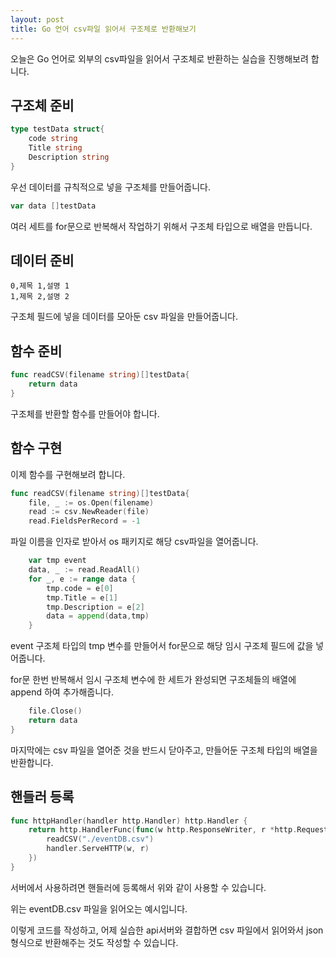 ```yaml
---
layout: post
title: Go 언어 csv파일 읽어서 구조체로 반환해보기
---
```


오늘은 Go 언어로 외부의 csv파일을 읽어서 구조체로 반환하는 실습을 진행해보려 합니다.

## 구조체 준비

```go
type testData struct{
	code string
	Title string
	Description string
}
```

우선 데이터를 규칙적으로 넣을 구조체를 만들어줍니다.

```go
var data []testData
```

여러 세트를 for문으로 반복해서 작업하기 위해서 구조체 타입으로 배열을 만듭니다.

## 데이터 준비

```csv
0,제목 1,설명 1
1,제목 2,설명 2
```

구조체 필드에 넣을 데이터를 모아둔 csv 파일을 만들어줍니다.

## 함수 준비

```go
func readCSV(filename string)[]testData{
	return data
}
```

구조체를 반환할 함수를 만들어야 합니다.

## 함수 구현

이제 함수를 구현해보려 합니다.

```go
func readCSV(filename string)[]testData{
	file, _ := os.Open(filename)
	read := csv.NewReader(file)
	read.FieldsPerRecord = -1
```

파일 이름을 인자로 받아서 os 패키지로 해당 csv파일을 열어줍니다.

```go
	var tmp event
	data, _ := read.ReadAll()
	for _, e := range data {
		tmp.code = e[0]
		tmp.Title = e[1]
		tmp.Description = e[2]
		data = append(data,tmp)
    }
```

event 구조체 타입의 tmp 변수를 만들어서 for문으로 해당 임시 구조체 필드에 값을 넣어줍니다.

for문 한번 반복해서 임시 구조체 변수에 한 세트가 완성되면 구조체들의 배열에 append 하여 추가해줍니다.

```go
	file.Close()
	return data
}
```

마지막에는 csv 파일을 열어준 것을 반드시 닫아주고, 만들어둔 구조체 타입의 배열을 반환합니다.

## 핸들러 등록

```go
func httpHandler(handler http.Handler) http.Handler {
	return http.HandlerFunc(func(w http.ResponseWriter, r *http.Request) {
		readCSV("./eventDB.csv")
		handler.ServeHTTP(w, r)
	})
}
```

서버에서 사용하려면 핸들러에 등록해서 위와 같이 사용할 수 있습니다.

위는 eventDB.csv 파일을 읽어오는 예시입니다.

이렇게 코드를 작성하고, 어제 실습한 api서버와 결합하면 csv 파일에서 읽어와서 json 형식으로 반환해주는 것도 작성할 수 있습니다.